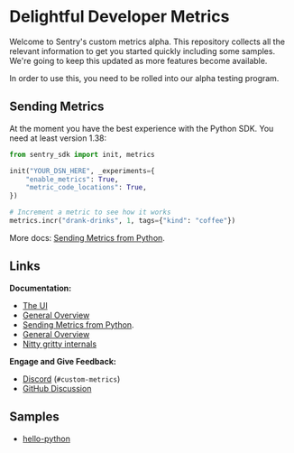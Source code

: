 # Delightful Developer Metrics

Welcome to Sentry's custom metrics alpha.  This repository collects all the relevant information
to get you started quickly including some samples.  We're going to keep this updated as more
features become available.

In order to use this, you need to be rolled into our alpha testing program.

## Sending Metrics

At the moment you have the best experience with the Python SDK.  You need at least version
1.38:

```python
from sentry_sdk import init, metrics

init("YOUR_DSN_HERE", _experiments={
    "enable_metrics": True,
    "metric_code_locations": True,
})

# Increment a metric to see how it works
metrics.incr("drank-drinks", 1, tags={"kind": "coffee"})
```

More docs: [Sending Metrics from Python](https://develop.sentry.dev/delightful-developer-metrics/sending-metrics-sdk/).

## Links

**Documentation:**

* [The UI](https://develop.sentry.dev/delightful-developer-metrics/ui/)
* [General Overview](https://develop.sentry.dev/delightful-developer-metrics/)
* [Sending Metrics from Python](https://develop.sentry.dev/delightful-developer-metrics/sending-metrics-sdk/).
* [General Overview](https://develop.sentry.dev/delightful-developer-metrics/)
* [Nitty gritty internals](https://develop.sentry.dev/sdk/metrics/)

**Engage and Give Feedback:**

* [Discord](https://discord.gg/sentry) (`#custom-metrics`)
* [GitHub Discussion](https://github.com/getsentry/sentry/discussions/58584)

## Samples

* [hello-python](python/src/python_example/__init__.py)